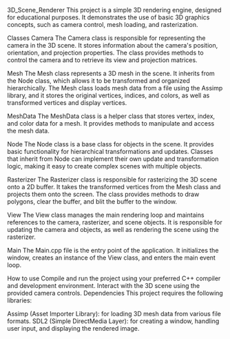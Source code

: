 3D_Scene_Renderer
This project is a simple 3D rendering engine, designed for educational purposes. It demonstrates the use of basic 3D graphics concepts, such as camera control, mesh loading, and rasterization.

Classes
Camera
The Camera class is responsible for representing the camera in the 3D scene. It stores information about the camera's position, orientation, and projection properties. The class provides methods to control the camera and to retrieve its view and projection matrices.

Mesh
The Mesh class represents a 3D mesh in the scene. It inherits from the Node class, which allows it to be transformed and organized hierarchically. The Mesh class loads mesh data from a file using the Assimp library, and it stores the original vertices, indices, and colors, as well as transformed vertices and display vertices.

MeshData
The MeshData class is a helper class that stores vertex, index, and color data for a mesh. It provides methods to manipulate and access the mesh data.

Node
The Node class is a base class for objects in the scene. It provides basic functionality for hierarchical transformations and updates. Classes that inherit from Node can implement their own update and transformation logic, making it easy to create complex scenes with multiple objects.

Rasterizer
The Rasterizer class is responsible for rasterizing the 3D scene onto a 2D buffer. It takes the transformed vertices from the Mesh class and projects them onto the screen. The class provides methods to draw polygons, clear the buffer, and blit the buffer to the window.

View
The View class manages the main rendering loop and maintains references to the camera, rasterizer, and scene objects. It is responsible for updating the camera and objects, as well as rendering the scene using the rasterizer.

Main
The Main.cpp file is the entry point of the application. It initializes the window, creates an instance of the View class, and enters the main event loop.

How to use
Compile and run the project using your preferred C++ compiler and development environment.
Interact with the 3D scene using the provided camera controls.
Dependencies
This project requires the following libraries:

Assimp (Asset Importer Library): for loading 3D mesh data from various file formats.
SDL2 (Simple DirectMedia Layer): for creating a window, handling user input, and displaying the rendered image.